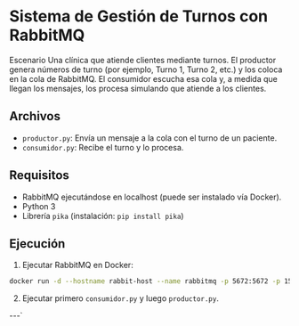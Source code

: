
# Sistema de Gestión de Turnos con RabbitMQ

Escenario
Una clínica que atiende clientes mediante turnos.
El productor genera números de turno (por ejemplo, Turno 1, Turno 2, etc.) y los coloca en la cola de RabbitMQ.
El consumidor escucha esa cola y, a medida que llegan los mensajes, los procesa simulando que atiende a los clientes.


## Archivos

- `productor.py`: Envía un mensaje a la cola con el turno de un paciente.
- `consumidor.py`: Recibe el turno y lo procesa.

## Requisitos

- RabbitMQ ejecutándose en localhost (puede ser instalado vía Docker).
- Python 3
- Librería `pika` (instalación: `pip install pika`)

## Ejecución

1. Ejecutar RabbitMQ en Docker:
```bash
docker run -d --hostname rabbit-host --name rabbitmq -p 5672:5672 -p 15672:15672 rabbitmq:3-management
```

2. Ejecutar primero `consumidor.py` y luego `productor.py`.

---`


